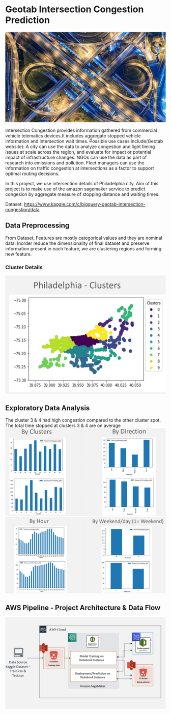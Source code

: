 # Geotab Intersection Congestion Prediction

![Intersection_intro](https://github.com/gayuc07/Cloud_Computing/blob/master/Images/intersec.JPG)

Intersection Congestion provides information gathered from commercial vehicle telematics devices.It includes aggregate stopped vehicle information and intersection wait times. 
Possible use cases include(Geotab website): 
A city can use the data to analyze congestion and light timing issues at scale across the region, and evaluate for impact or potential impact of infrastructure changes. 
NGOs can use the data as part of research into emissions and pollution. 
Fleet managers can use the information on traffic congestion at intersections as a factor to support optimal routing decisions.

In this project, we use intersection details of Philadelphia city. Aim of this project is to make use of the amazon sagemaker service to predict congesion by aggregate measure of stopping distance and waiting times. 

Dataset: https://www.kaggle.com/c/bigquery-geotab-intersection-congestion/data

## Data Preprocessing
From Dataset, Features are mostly categorical values and they are nominal data. Inorder reduce the dimensionality of final dataset and preserve information present in each feature, we are clustering regions and forming new feature.

### Cluster Details
![Clusters](https://github.com/gayuc07/Cloud_Computing/blob/master/Images/Clusters.JPG)


## Exploratory Data Analysis

The cluster 3 & 4 had high congestion compared to the other cluster spot. The total time stopped at clusters 3 & 4 are on average 
![EDA](https://github.com/gayuc07/Cloud_Computing/blob/master/Images/EDA-Clusters_direction.JPG)
![EDA](https://github.com/gayuc07/Cloud_Computing/blob/master/Images/EDA-total_time_stopped.JPG)


## AWS Pipeline - Project Architecture & Data Flow

![Data Flow](https://github.com/gayuc07/Cloud_Computing/blob/master/Images/AWS_pipeline.JPG)
